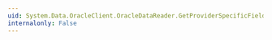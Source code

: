```yaml
---
uid: System.Data.OracleClient.OracleDataReader.GetProviderSpecificFieldType(System.Int32)
internalonly: False
---
```

